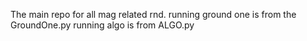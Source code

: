 The main repo for all mag related rnd.
running ground one is from the GroundOne.py
running algo is from ALGO.py
